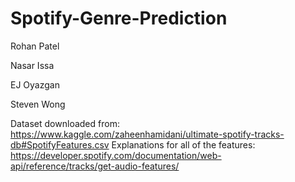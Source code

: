 # Spotify-Genre-Prediction
Rohan Patel
 
Nasar Issa

EJ Oyazgan

Steven Wong

 Dataset downloaded from: 
 https://www.kaggle.com/zaheenhamidani/ultimate-spotify-tracks-db#SpotifyFeatures.csv
 Explanations for all of the features: 
 https://developer.spotify.com/documentation/web-api/reference/tracks/get-audio-features/
